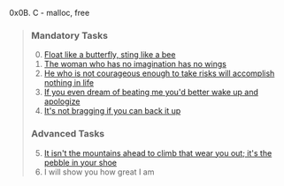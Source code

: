 

0x0B. C - malloc, free


>
> ### Mandatory Tasks
> 0. [Float like a butterfly, sting like a bee](https://github.com/itsAndL/alx-low_level_programming/blob/main/0x0B-malloc_free/0-create_array.c)
> 1. [The woman who has no imagination has no wings](https://github.com/itsAndL/alx-low_level_programming/blob/main/0x0B-malloc_free/1-strdup.c)
> 2. [He who is not courageous enough to take risks will accomplish nothing in life](https://github.com/itsAndL/alx-low_level_programming/blob/main/0x0B-malloc_free/2-str_concat.c)
> 3. [If you even dream of beating me you'd better wake up and apologize](https://github.com/itsAndL/alx-low_level_programming/blob/main/0x0B-malloc_free/3-alloc_grid.c)
> 4. [It's not bragging if you can back it up](https://github.com/itsAndL/alx-low_level_programming/blob/main/0x0B-malloc_free/4-free_grid.c)
>
>
> ### Advanced Tasks
> 5. [It isn't the mountains ahead to climb that wear you out; it's the pebble in your shoe](https://github.com/itsAndL/alx-low_level_programming/blob/main/0x0B-malloc_free/100-argstostr.c)
> 6. I will show you how great I am
>
>
